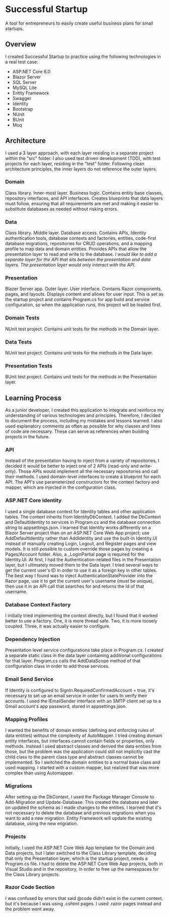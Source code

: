 # Successful Startup
A tool for entrepreneurs to easily create useful business plans for small startups.

## Overview
I created Successful Startup to practice using the following technologies in a real test case:
* ASP.NET Core 6.0
* Blazor Server
* SQL Server
* MySQL Lite
* Entity Framework
* Swagger
* Identity
* Bootstrap
* NUnit
* BUnit
* Moq

## Architecture
I used a 3 layer approach, with each layer residing in a separate project within the "src" folder. I also used test driven development (TDD), with test projects for each layer, residing in the "test" folder. Following clean architecture principles, the inner layers do not reference the outer layers.

### Domain
Class library. Inner-most layer. Business logic. Contains entity base classes, repository interfaces, and API interfaces. Creates blueprints that data layers must follow, ensuring that all requirements are met and making it easier to substitute databases as needed without risking errors.

### Data
Class library. Middle layer. Database access. Contains APIs, Identity authentication tools, database contexts and factories, entities, code-first database migrations, repositories for CRUD operations, and a mapping profile to map data and domain entities. Provides APIs that allow the presentation layer to read and write to the database. *I would like to add a separate layer for the API that sits between the presentation and data layers. The presentation layer would only interact with the API.*

### Presentation
Blazer Server app. Outer layer. User interface. Contains Razor components, pages, and layouts. Displays content and allows for user input. This is set as the startup project and contains Program.cs for app build and service configuration, so when the application runs, this project will be loaded first.

### Domain Tests
NUnit test project. Contains unit tests for the methods in the Domain layer.

### Data Tests
NUnit test project. Contains unit tests for the methods in the Data layer.

### Presentation Tests
BUnit test project. Contains unit tests for the methods in the Presentation layer.

## Learning Process
As a junior developer, I created this application to integrate and reinforce my understanding of various technologies and principles. Therefore, I decided to document the process, including my mistakes and lessons learned. I also used explanatory comments as often as possible for why classes and lines of code are necessary. These can serve as references when building projects in the future.

### API
Instead of the presentation having to inject from a variety of repositories, I decided it would be better to inject one of 2 APIs (read-only and write-only). Those APIs would implement all the necessary repositories and call their methods. I used domain-level interfaces to create a blueprint for each API. The API's use parameterized constructors for the context factory and mapper, which are injected in the configuration class.

### ASP.NET Core Identity
I used a single database context for Identity tables and other application tables. The context inherits from IdentityDbContext. I added the DbContext and DefaultIdentity to services in Program.cs and the database connection string to appsettings.json. I learned that Identity works differently on a Blazor Server project than on an ASP.NET Core Web App project; use AddDefaultIdentity<AppUser> rather than AddIdentity and use the built-in Identity.UI instead of manually creating Login, Logout, and Register pages and view models. It is still possible to custom override those pages by creating a Pages/Account folder. Also, a _LoginPartial page is required for the Identity.UI. At first, I had the Authentication-related files in the Presentation layer, but I ultimately moved them to the Data layer. I tried several ways to get the current user's ID in order to use it as a foreign key in other tables. The best way I found was to inject AuthenticationStateProvider into the Razor page, use it to get the current user's username (must be unique), then use it in an API call that searches for and returns the Id of that username.

### Database Context Factory
I initially tried implementing the context directly, but I found that it worked better to use a factory. One, it is more thread safe. Two, it is more loosely coupled. Three, it was actually easier to configure.

### Dependency Injection
Presentation level service configurations take place in Program.cs. I created a separate static class in the data layer containing additional configurations for that layer. Program.cs calls the AddDataScope method of that configuration class in order to add those services.

### Email Send Service
If Identity is configured to SignIn.RequiredConfirmedAccount = true, it's necessary to set up an email service in order for users to verify their accounts. I used the IEmailSender interface with an SMTP client set up to a Gmail account's app password, stored in appsettings.json. 

### Mapping Profiles
I wanted the benefits of domain entities (defining and enforcing rules of data entities) without the complexity of AutoMapper. I tried creating domain entity interfaces, but interfaces cannot contain fields or properties, only methods. Instead I used abstract classes and derived the data entities from those, but the problem was the application could still not implicitly cast the child class to the parent class type and abstract classes cannot be implemented. So I switched the domain entities to a normal base class and used mapping. I started with a custom mapper, but realized that was more complex than using Automapper.

### Migrations
After setting up the DbContext, I used the Package Manager Console to Add-Migration and Update-Database. This created the database and later on updated the schema as I made changes to the entities. I learned that it's not necessary to delete the database and previous migrations when you want to add a new migration. Entity Framework will update the existing database, using the new migration.

### Projects
Initially, I used the ASP.NET Core Web App template for the Domain and Data projects, but I later switched to the Class Library template, deciding that only the Presentation layer, which is the startup project, needs a Program.cs file. I had to delete the ASP.NET Core Web App projects, both in Visual Studio and in the repository, in order to free up the namespaces for the Class Library projects.

### Razor Code Section
I was confused by errors that said @code didn't exist in the current context, but it's because I was using .cshtml pages. I used .razor pages instead and the
problem went away.
